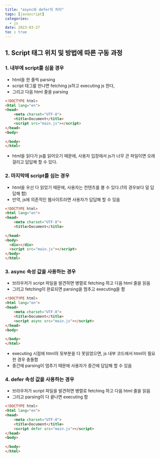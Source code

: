 ```yaml
---
title: "async와 defer의 차이"
tags: [javascript]
categories:
  - js
date: 2023-03-27
toc : true
---
```




## 1. Script 태그 위치 및 방법에 따른 구동 과정
 
### 1. 내부에 script를 심을 경우
- html을 한 줄씩 parsing
- script 태그를 만나면 fetching js하고 executing js 한다,
- 그리고 다음 html 줄을 parsing  

```html
<!DOCTYPE html>
<html lang="en">
<head>
    <meta charset="UTF-8">
    <title>Document</title>
    <script src="main.js"></script>
</head>
<body>
    
</body>
</html>
```  
- html을 읽다가 js를 읽어오기 때문에, 사용자 입장에서 js가 너무 큰 파일이면 오래걸리고 답답해 할 수 있다.


### 2. 마지막에 script를 심는 경우
- html을 우선 다 읽었기 때문에, 사용자는 컨텐츠를 볼 수 있다.(1의 경우보다 덜 답답해 함)
- 만약, js에 의존적인 웹사이트라면 사용자가 답답해 할 수 있음  

```html
<!DOCTYPE html>
<html lang="en">
<head>
    <meta charset="UTF-8">
    <title>Document</title>
    
</head>
<body>
  <div></div>
  <script src="main.js"></script>
</body>
</html>
```  


### 3. async 속성 값을 사용하는 경우
- 브라우저가 script 파일을 발견하면 병렬로 fetching 하고 다음 html 줄을 읽음
- 그리고 fetching이 완료되면 parsing을 멈추고 executing을 함  

```html
<!DOCTYPE html>
<html lang="en">
<head>
    <meta charset="UTF-8">
    <title>Document</title>
    <script async src="main.js"></script>
</head>
<body>
    
</body>
</html>
```  

- executing 시점에 html의 뒷부분을 다 못읽었으면, js 내부 코드에서 html이 필요한 경우 충돌함
- 중간에 parsing이 멈추기 때문에 사용자가 중간에 답답해 할 수 있음


### 4. defer 속성 값을 사용하는 경우
- 브라우저가 script 파일을 발견하면 병렬로 fetching 하고 다음 html 줄을 읽음
- 그리고 parsing이 다 끝나면 executing 함

```html
<!DOCTYPE html>
<html lang="en">
<head>
    <meta charset="UTF-8">
    <title>Document</title>
    <script defer src="main.js"></script>
</head>
<body>
    
</body>
</html>
```  